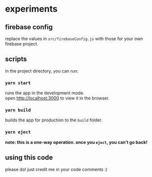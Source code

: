 # experiments

## firebase config

replace the values in `src/firebaseConfig.js` with those for your own firebase project.

## scripts

in the project directory, you can run:

### `yarn start`

runs the app in the development mode.<br />
open [http://localhost:3000](http://localhost:3000) to view it in the browser.

### `yarn build`

builds the app for production to the `build` folder.

### `yarn eject`

**note: this is a one-way operation. once you `eject`, you can’t go back!**

## using this code

please do! just credit me in your code comments :)
